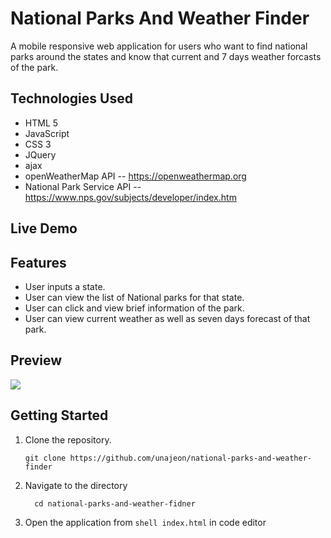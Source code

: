 # National Parks And Weather Finder
A mobile responsive web application for users who want to find national parks around the states and know that current and 7 days weather forcasts of the park.

## Technologies Used
- HTML 5
- JavaScript
- CSS 3
- JQuery
- ajax
- openWeatherMap API
  -- https://openweathermap.org
- National Park Service API
  -- https://www.nps.gov/subjects/developer/index.htm
## Live Demo

## Features
- User inputs a state.
- User can view the list of National parks for that state.
- User can click and view brief information of the park.
- User can view current weather as well as seven days forecast of that park.

## Preview
<img src="images/preview.gif">

## Getting Started
1. Clone the repository.
    ```
    git clone https://github.com/unajeon/national-parks-and-weather-finder
    ```
2. Navigate to the directory
    ```
      cd national-parks-and-weather-fidner
    ```
3. Open the application from `shell index.html` in code editor
